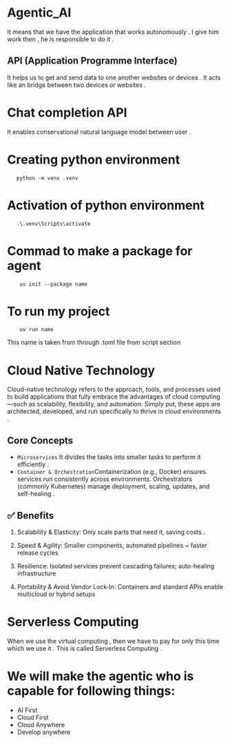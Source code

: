 # Agentic_AI
It means that we have the application that works autonomously . I give him work then , he is responsible to do it . 
## API (Application Programme Interface)
It helps us to get and send data to one another websites or devices . 
It acts like an bridge between two devices or websites .
# Chat completion API
It enables conservational natural language model between user .

# Creating python environment 
       python -m venv .venv
# Activation of python environment
       .\.venv\Scripts\activate
# Commad to make a package for agent 
        uv init --package name 
# To run my project 
        uv run name                  

This name is taken from through .toml file from script section  
# Cloud Native Technology
Cloud-native technology refers to the approach, tools, and processes used to build applications that fully embrace the advantages of cloud computing—such as scalability, flexibility, and automation. Simply put, these apps are architected, developed, and run specifically to thrive in cloud environments .    
## Core Concepts
- `Microservices` It divides the tasks into smaller tasks to perform it efficiently .
- `Container & Orchestration`Containerization (e.g., Docker) ensures services run consistently across environments. Orchestrators (commonly Kubernetes) manage deployment, scaling, updates, and self-healing . 
## ✅ Benefits
1. Scalability & Elasticity: Only scale parts that need it, saving costs .

2. Speed & Agility: Smaller components, automated pipelines = faster release cycles 

3. Resilience: Isolated services prevent cascading failures; auto-healing infrastructure 

4. Portability & Avoid Vendor Lock‑In: Containers and standard APIs enable multicloud or hybrid setups 
# Serverless Computing 
When we use the virtual computing , then we have to pay for only this time which we use it . This is called Serverless Computing . 

# We will make the agentic who is capable for following things:
- AI First 
- Cloud First 
- Cloud Anywhere
- Develop anywhere
       